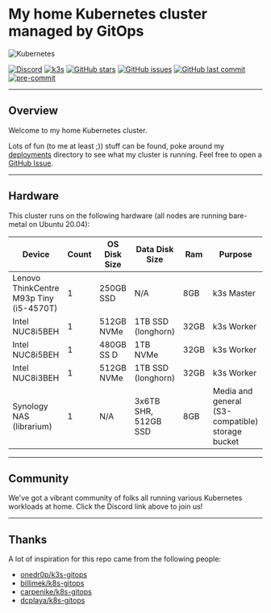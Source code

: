 # My home Kubernetes cluster managed by GitOps

![Kubernetes](https://i.imgur.com/p1RzXjQ.png)

[![Discord](https://img.shields.io/badge/discord-chat-7289DA.svg?maxAge=60&style=flat-square)](https://discord.gg/d7C9M7)    [![k3s](https://img.shields.io/badge/k3s-v1.18.8-orange?style=flat-square)](https://k3s.io/)    [![GitHub stars](https://img.shields.io/github/stars/bjw-s/k8s-gitops?color=green&style=flat-square)](https://github.com/bjw-s/k8s-gitops/stargazers)    [![GitHub issues](https://img.shields.io/github/issues/bjw-s/k8s-gitops?style=flat-square)](https://github.com/bjw-s/k8s-gitops/issues)    [![GitHub last commit](https://img.shields.io/github/last-commit/bjw-s/k8s-gitops?color=purple&style=flat-square)](https://github.com/bjw-s/k8s-gitops/commits/master) [![pre-commit](https://img.shields.io/badge/pre--commit-enabled-brightgreen?logo=pre-commit&logoColor=white&style=flat-square)](https://github.com/pre-commit/pre-commit)

---

## Overview

Welcome to my home Kubernetes cluster.

Lots of fun (to me at least ;)) stuff can be found, poke around my [deployments](./deployments/) directory to see what my cluster is running. Feel free to open a [GitHub Issue](https://github.com/bjw-s/k8s-gitops/issues/new).

---

## Hardware

This cluster runs on the following hardware (all nodes are running bare-metal on Ubuntu 20.04):

| Device                                  | Count | OS Disk Size | Data Disk Size       | Ram  | Purpose                                          |
|-----------------------------------------|-------|--------------|----------------------|------|--------------------------------------------------|
| Lenovo ThinkCentre M93p Tiny (i5-4570T) | 1     | 250GB SSD    | N/A                  | 8GB  | k3s Master                                       |
| Intel NUC8i5BEH                         | 1     | 512GB NVMe   | 1TB SSD (longhorn)   | 32GB | k3s Worker                                       |
| Intel NUC8i5BEH                         | 1     | 480GB SS D   | 1TB NVMe             | 32GB | k3s Worker                                       |
| Intel NUC8i3BEH                         | 1     | 512GB NVMe   | 1TB SSD (longhorn)   | 32GB | k3s Worker                                       |
| Synology NAS (librarium)                | 1     | N/A          | 3x6TB SHR, 512GB SSD | 8GB  | Media and general (S3-compatible) storage bucket |

---
## Community

We've got a vibrant community of folks all running various Kubernetes workloads at home. Click the Discord link above to join us!

---
## Thanks

A lot of inspiration for this repo came from the following people:
- [onedr0p/k3s-gitops](https://github.com/onedr0p/k3s-gitops)
- [billimek/k8s-gitops](https://github.com/billimek/k8s-gitops)
- [carpenike/k8s-gitops](https://github.com/carpenike/k8s-gitops)
- [dcplaya/k8s-gitops](https://github.com/dcplaya/k8s-gitops)
